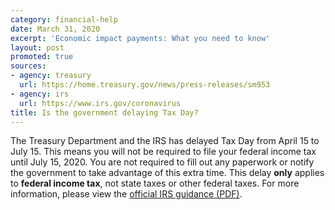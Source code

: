 ```yaml
---
category: financial-help
date: March 31, 2020
excerpt: 'Economic impact payments: What you need to know'
layout: post
promoted: true
sources:
- agency: treasury
  url: https://home.treasury.gov/news/press-releases/sm953
- agency: irs
  url: https://www.irs.gov/coronavirus
title: Is the government delaying Tax Day?
---
```


The Treasury Department and the IRS has delayed Tax Day from April 15 to July 15. This means you will not be required to file your federal income tax until July 15, 2020. You are not required to fill out any paperwork or notify the government to take advantage of this extra time. This delay **only** applies to **federal income tax**, not state taxes or other federal taxes. For more information, please view the [official IRS guidance (PDF)](https://www.irs.gov/pub/irs-drop/n-20-18.pdf).